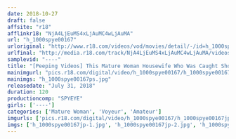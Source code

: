 ```yaml
---
date: 2018-10-27
draft: false
affsite: "r18"
afflinkr18: "NjA4LjEuMS4xLjAuMC4wLjAuMA"
url: "h_1000spye00167"
urloriginal: "http://www.r18.com/videos/vod/movies/detail/-/id=h_1000spye00167"
urlfinal: "http://media.r18.com/track/NjA4LjEuMS4xLjAuMC4wLjAuMA/videos/vod/movies/detail/-/id=h_1000spye00167"
samplevid: "----"
title: "[Peeping Videos] This Mature Woman Housewife Who Was Caught Shoplifting But Displayed Not An Ounce Of Remorse Is Being Forced To Pay For Her Crimes With Her Body"
mainimgurl: "pics.r18.com/digital/video/h_1000spye00167/h_1000spye00167ps.jpg"
mainimgs: "h_1000spye00167ps.jpg"
releasedate: "July 31, 2018"
duration: 120
productioncomp: "SPYEYE"
girls: ['----']
categories: ['Mature Woman', 'Voyeur', 'Amateur']
imgurls: ['pics.r18.com/digital/video/h_1000spye00167/h_1000spye00167jp-1.jpg', 'pics.r18.com/digital/video/h_1000spye00167/h_1000spye00167jp-2.jpg', 'pics.r18.com/digital/video/h_1000spye00167/h_1000spye00167jp-3.jpg', 'pics.r18.com/digital/video/h_1000spye00167/h_1000spye00167jp-4.jpg', 'pics.r18.com/digital/video/h_1000spye00167/h_1000spye00167jp-5.jpg', 'pics.r18.com/digital/video/h_1000spye00167/h_1000spye00167jp-6.jpg', 'pics.r18.com/digital/video/h_1000spye00167/h_1000spye00167jp-7.jpg', 'pics.r18.com/digital/video/h_1000spye00167/h_1000spye00167jp-8.jpg', 'pics.r18.com/digital/video/h_1000spye00167/h_1000spye00167jp-9.jpg', 'pics.r18.com/digital/video/h_1000spye00167/h_1000spye00167jp-10.jpg', 'pics.r18.com/digital/video/h_1000spye00167/h_1000spye00167jp-11.jpg', 'pics.r18.com/digital/video/h_1000spye00167/h_1000spye00167jp-12.jpg', 'pics.r18.com/digital/video/h_1000spye00167/h_1000spye00167jp-13.jpg', 'pics.r18.com/digital/video/h_1000spye00167/h_1000spye00167jp-14.jpg', 'pics.r18.com/digital/video/h_1000spye00167/h_1000spye00167jp-15.jpg', 'pics.r18.com/digital/video/h_1000spye00167/h_1000spye00167jp-16.jpg', 'pics.r18.com/digital/video/h_1000spye00167/h_1000spye00167jp-17.jpg', 'pics.r18.com/digital/video/h_1000spye00167/h_1000spye00167jp-18.jpg', 'pics.r18.com/digital/video/h_1000spye00167/h_1000spye00167jp-19.jpg', 'pics.r18.com/digital/video/h_1000spye00167/h_1000spye00167jp-20.jpg']
imgs: ['h_1000spye00167jp-1.jpg', 'h_1000spye00167jp-2.jpg', 'h_1000spye00167jp-3.jpg', 'h_1000spye00167jp-4.jpg', 'h_1000spye00167jp-5.jpg', 'h_1000spye00167jp-6.jpg', 'h_1000spye00167jp-7.jpg', 'h_1000spye00167jp-8.jpg', 'h_1000spye00167jp-9.jpg', 'h_1000spye00167jp-10.jpg', 'h_1000spye00167jp-11.jpg', 'h_1000spye00167jp-12.jpg', 'h_1000spye00167jp-13.jpg', 'h_1000spye00167jp-14.jpg', 'h_1000spye00167jp-15.jpg', 'h_1000spye00167jp-16.jpg', 'h_1000spye00167jp-17.jpg', 'h_1000spye00167jp-18.jpg', 'h_1000spye00167jp-19.jpg', 'h_1000spye00167jp-20.jpg']
---
```

